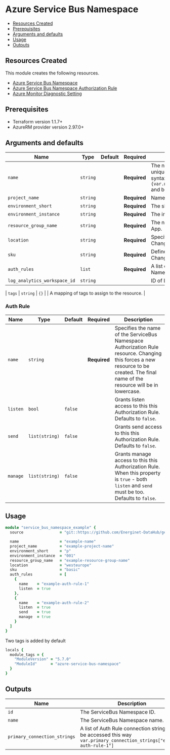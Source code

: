# Azure Service Bus Namespace

- [Resources Created](#resources-created)
- [Prerequisites](#prerequisites)
- [Arguments and defaults](#arguments-and-defaults)
- [Usage](#usage)
- [Outputs](#outputs)

## Resources Created

This module creates the following resources.

- [Azure Service Bus Namespace](https://registry.terraform.io/providers/hashicorp/azurerm/latest/docs/resources/service_bus_namespace)
- [Azure Service Bus Namespace Authorization Rule](https://registry.terraform.io/providers/hashicorp/azurerm/latest/docs/resources/servicebus_namespace_authorization_rule)
- [Azure Monitor Diagnostic Setting](https://registry.terraform.io/providers/hashicorp/azurerm/latest/docs/resources/monitor_diagnostic_setting)

## Prerequisites

- Terraform version 1.1.7+
- AzureRM provider version 2.97.0+

## Arguments and defaults

| Name | Type | Default | Required | Description |
|-|-|-|-|-|
| `name` | `string` | | **Required** | The name of the Microsoft SQL Server. This needs to be globally unique within Azure. The final name of the resource will follow this syntax `sb-{var.name}-${var.environment_short}-${var.environment_instance}` and be in lowercase. |
| `project_name` | `string` | | **Required** | Name of the project this infrastructure is a part of. |
| `environment_short` | `string` | | **Required** | The short value name of your environment. |
| `environment_instance` | `string` | | **Required** |  The instance number of your environment. |
| `resource_group_name` | `string` | | **Required** | The name of the resource group in which to create the Function App. |
| `location` | `string` | | **Required** | Specifies the supported Azure location where the resource exists. Changing this forces a new resource to be created. |
| `sku` | `string` | | **Required** |  Defines which tier to use. Options are `basic`, `standard` or `premium`. Changing this forces a new resource to be created. |
| `auth_rules` | `list` | | **Required** | A list of objects describing the auth rules of the Service Bus Namespace. See [Auth Rule](#auth-rule). |
| `log_analytics_workspace_id` | `string` | | | ID of Log Analytics Workspace associated with the Key Vault  |

| `tags` | `string` | `{}` | | A mapping of tags to assign to the resource. |

### Auth Rule

| Name | Type | Default | Required | Description |
|-|-|-|-|-|
| `name` | `string` | | **Required** | Specifies the name of the ServiceBus Namespace Authorization Rule resource. Changing this forces a new resource to be created. The final name of the resource will be in lowercase. |
| `listen` | `bool` | `false` | | Grants listen access to this this Authorization Rule. Defaults to `false`. |
| `send` | `list(string)` | `false` | | Grants send access to this this Authorization Rule. Defaults to `false`. |
| `manage` | `list(string)` | `false` | | Grants manage access to this this Authorization Rule. When this property is `true` - both `listen` and `send` must be too. Defaults to `false`. |

## Usage

```ruby
module "service_bus_namespace_example" { 
  source                = "git::https://github.com/Energinet-DataHub/geh-terraform-modules.git//azure/service_bus-namespace?ref=5.7.0"

  name                  = "example-name"
  project_name          = "example-project-name"
  environment_short     = "p"
  environment_instance  = "001"
  resource_group_name   = "example-resource-group-name"
  location              = "westeurope"
  sku                   = "basic"
  auth_rules            = [
    {
      name    = "example-auth-rule-1"
      listen  = true
    },
    {
      name    = "example-auth-rule-2"
      listen  = true
      send    = true
      manage  = true
    }
  ]
}
```

Two tags is added by default

```ruby
locals {
  module_tags = {
    "ModuleVersion" = "5.7.0"
    "ModuleId"      = "azure-service-bus-namespace"
  }
}
```

## Outputs

| Name | Description |
|-|-|
| `id` | The ServiceBus Namespace ID. |
| `name` | The ServiceBus Namespace name. |
| `primary_connection_strings` | A list of Auth Rule connection strings, can be accessed this way `var.primary_connection_strings["example-auth-rule-1"]` |
